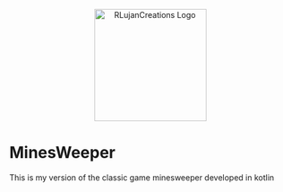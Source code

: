<p align="center">
  <a href="https://rlujancreations.es/" target="blank"><img src="https://rlujancreations.es/assets/img/logo%20rlujan%20SF.png" width="200" alt="RLujanCreations Logo" /></a>
</p>

# MinesWeeper
This is my version of the classic game minesweeper developed in kotlin
